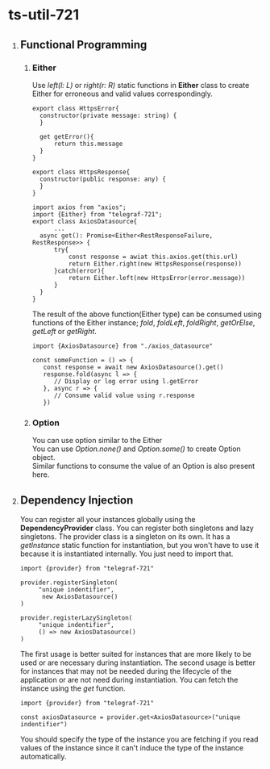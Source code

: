 # ts-util-721

1. ## Functional Programming
   1. ### Either
      Use *left(l: L)* or *right(r: R)* static functions in **Either** class to create Either for erroneous and valid values correspondingly.
      ```
      export class HttpsError{
        constructor(private message: string) {
        }
      
        get getError(){
            return this.message
        }
      }  
      ```
      ```
      export class HttpsResponse{
        constructor(public response: any) {
        }
      }  
      ```
      
      ```
      import axios from "axios";
      import {Either} from "telegraf-721";
      export class AxiosDatasource{
            ...
        async get(): Promise<Either<RestResponseFailure, RestResponse>> {
            try{
                const response = awiat this.axios.get(this.url)
                return Either.right(new HttpsResponse(response))
            }catch(error){
                return Either.left(new HttpsError(error.message))
            }
        }  
      }
      ```
      The result of the above function(Either type) can be consumed using functions of the Either instance; *fold*, *foldLeft*, *foldRight*, *getOrElse*, *getLeft* or *getRight*.
      ```
      import {AxiosDatasource} from "./axios_datasource"
      
      const someFunction = () => {
         const response = await new AxiosDatasource().get()
         response.fold(async l => {
            // Display or log error using l.getError
         }, async r => {
            // Consume valid value using r.response
         })        
      ```
   2. ### Option
      You can use option similar to the Either  
      You can use *Option.none()* and *Option.some()* to create Option object.   
      Similar functions to consume the value of an Option is also present here.
   
2. ## Dependency Injection
   You can register all your instances globally using the **DependencyProvider** class. You can register both singletons and lazy singletons.
   The provider class is a singleton on its own. It has a *getInstance* static function for instantiation, 
   but you won't have to use it because it is instantiated internally. You just need to import that.
   ```
   import {provider} from "telegraf-721"
   
   provider.registerSingleton(
        "unique indentifier",
         new AxiosDatasource()
   )
   
   provider.registerLazySingleton(
        "unique indentifier",
        () => new AxiosDatasource()
   )   
   ```
   The first usage is better suited for instances that are more likely to be used or are necessary during instantiation.
   The second usage is better for instances that may not be needed during the lifecycle of the application or are not need during instantiation.
   You can fetch the instance using the *get* function.
   ```
   import {provider} from "telegraf-721"
   
   const axiosDatasource = provider.get<AxiosDatasource>("unique indentifier")
   ```
   You should specify the type of the instance you are fetching if you read values of the instance since it can't induce the type of the instance automatically.
